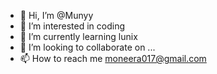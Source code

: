 - 👋 Hi, I’m @Munyy
- 👀 I’m interested in coding 
- 🌱 I’m currently learning lunix 
- 💞️ I’m looking to collaborate on ...
- 📫 How to reach me moneera017@gmail.com

<!---
Munyy/Munyy is a ✨ special ✨ repository because its `README.md` (this file) appears on your GitHub profile.
You can click the Preview link to take a look at your changes.
--->
